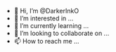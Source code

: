 - 👋 Hi, I’m @DarkerInkO
- 👀 I’m interested in ...
- 🌱 I’m currently learning ...
- 💞️ I’m looking to collaborate on ...
- 📫 How to reach me ...

<!---
DarkerInkO/DarkerInkO is a ✨ special ✨ repository because its `README.md` (this file) appears on your GitHub profile.
You can click the Preview link to take a look at your changes.
--->
